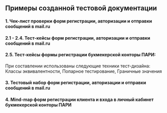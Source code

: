 ## Примеры созданной тестовой документации
#### 1. Чек-лист проверки форм регистрации, авторизации и отправки сообщений в mail.ru
#### 2.1 - 2.4. Тест-кейсы форм регистрации, авторизации и отправки сообщений в mail.ru
#### 2.5. Тест-кейсы формы регистрации букмекерской конторы ПАРИ:
При составлении использованы следующие техники тест-дизайна: Классы эквивалентности, Попарное тестирование, Граничные значения
#### 3. Тестовый набор форм регистрации, авторизации и отправки сообщений в mail.ru
#### 4. Mind-map форм регистрации клиента и входа в личный кабинет букмекерской конторы ПАРИ


